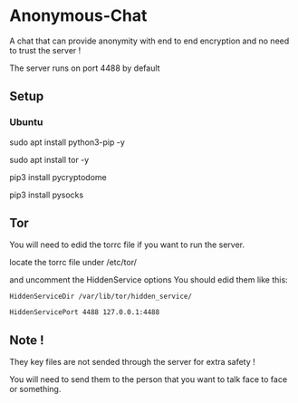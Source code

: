 # Anonymous-Chat
A chat that can provide anonymity with end to end encryption and no need to trust the server !

The server runs on port 4488 by default

## Setup

### Ubuntu

  sudo apt install python3-pip -y

  sudo apt install tor -y

  pip3 install pycryptodome

  pip3 install pysocks

## Tor
  You will need to edid the torrc file if you want to run the server.
  
  locate the torrc file under /etc/tor/
  
  and uncomment the HiddenService options
  You should edid them like this:
  
    HiddenServiceDir /var/lib/tor/hidden_service/
    
    HiddenServicePort 4488 127.0.0.1:4488
  
  

## Note !
They key files are not sended through the server for extra safety !

You will need to send them to the person that you want to talk face to face or something.
